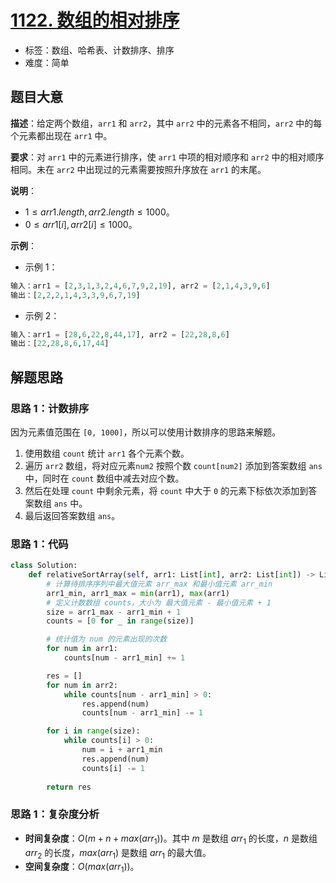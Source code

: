 # [1122. 数组的相对排序](https://leetcode.cn/problems/relative-sort-array/)

- 标签：数组、哈希表、计数排序、排序
- 难度：简单

## 题目大意

**描述**：给定两个数组，`arr1` 和 `arr2`，其中 `arr2` 中的元素各不相同，`arr2` 中的每个元素都出现在 `arr1` 中。

**要求**：对 `arr1` 中的元素进行排序，使 `arr1` 中项的相对顺序和 `arr2` 中的相对顺序相同。未在 `arr2` 中出现过的元素需要按照升序放在 `arr1` 的末尾。

**说明**：

- $1 \le arr1.length, arr2.length \le 1000$。
- $0 \le arr1[i], arr2[i] \le 1000$。

**示例**：

- 示例 1：

```python
输入：arr1 = [2,3,1,3,2,4,6,7,9,2,19], arr2 = [2,1,4,3,9,6]
输出：[2,2,2,1,4,3,3,9,6,7,19]
```

- 示例 2：

```python
输入：arr1 = [28,6,22,8,44,17], arr2 = [22,28,8,6]
输出：[22,28,8,6,17,44]
```

## 解题思路

### 思路 1：计数排序

因为元素值范围在 `[0, 1000]`，所以可以使用计数排序的思路来解题。

1. 使用数组 `count` 统计 `arr1` 各个元素个数。
2. 遍历 `arr2` 数组，将对应元素`num2` 按照个数 `count[num2]` 添加到答案数组 `ans` 中，同时在 `count` 数组中减去对应个数。
3. 然后在处理 `count` 中剩余元素，将 `count` 中大于 `0` 的元素下标依次添加到答案数组 `ans` 中。
4. 最后返回答案数组 `ans`。

### 思路 1：代码

```python
class Solution:
    def relativeSortArray(self, arr1: List[int], arr2: List[int]) -> List[int]:
        # 计算待排序序列中最大值元素 arr_max 和最小值元素 arr_min
        arr1_min, arr1_max = min(arr1), max(arr1)
        # 定义计数数组 counts，大小为 最大值元素 - 最小值元素 + 1
        size = arr1_max - arr1_min + 1
        counts = [0 for _ in range(size)]

        # 统计值为 num 的元素出现的次数
        for num in arr1:
            counts[num - arr1_min] += 1

        res = []
        for num in arr2:
            while counts[num - arr1_min] > 0:
                res.append(num)
                counts[num - arr1_min] -= 1

        for i in range(size):
            while counts[i] > 0:
                num = i + arr1_min
                res.append(num)
                counts[i] -= 1
        
        return res
```

### 思路 1：复杂度分析

- **时间复杂度**：$O(m + n + max(arr_1))$。其中 $m$ 是数组 $arr_1$ 的长度，$n$ 是数组 $arr_2$ 的长度，$max(arr_1)$ 是数组 $arr_1$ 的最大值。
- **空间复杂度**：$O(max(arr_1))$。



